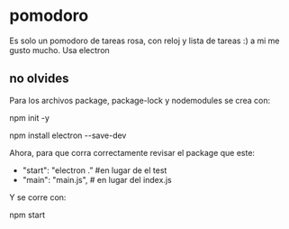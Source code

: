 # pomodoro
Es solo un pomodoro de tareas rosa, con reloj y lista de tareas :) a mi me gusto mucho. Usa electron

## no olvides
Para los archivos package, package-lock y nodemodules se crea con:

npm init -y

npm install electron --save-dev

Ahora, para que corra correctamente revisar el package que este:

- "start": "electron .”      #en lugar de el test
- "main": "main.js",         # en lugar del index.js

Y se corre con:

npm start
